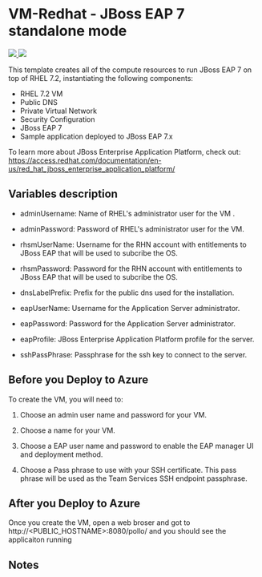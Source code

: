 # VM-Redhat - JBoss EAP 7 standalone mode
<a href="https://portal.azure.com/#create/Microsoft.Template/uri/https%3A%2F%2Fraw.githubusercontent.com%2Fazure%2Fazure-quickstart-templates%2Fmaster%2Fvsts-tomcat-redhat-vm%2Fazuredeploy.json" target="_blank">
    <img src="http://azuredeploy.net/deploybutton.png"/>
</a>
<a href="http://armviz.io/#/?load=https%3A%2F%2Fraw.githubusercontent.com%2Fazure%2Fazure-quickstart-templates%2Fmaster%2Fvsts-tomcat-redhat-vm%2Fazuredeploy.json" target="_blank">
    <img src="http://armviz.io/visualizebutton.png"/>
</a>

This template creates all of the compute resources to run JBoss EAP 7 on top of RHEL 7.2, instantiating the following components:
- RHEL 7.2 VM 
- Public DNS 
- Private Virtual Network 
- Security Configuration 
- JBoss EAP 7
- Sample application deployed to JBoss EAP 7.x

To learn more about JBoss Enterprise Application Platform, check out:
https://access.redhat.com/documentation/en-us/red_hat_jboss_enterprise_application_platform/

## Variables description
  - adminUsername: Name of RHEL's administrator user for the VM .
  
  - adminPassword: Password of RHEL's administrator user for the VM. 
  
  - rhsmUserName: Username for the RHN account with entitlements to JBoss EAP that will be used to subcribe the OS.
  
  - rhsmPassword: Password for the RHN account with entitlements to JBoss EAP that will be used to subcribe the OS.
  
  - dnsLabelPrefix: Prefix for the public dns used for the installation.
  
  - eapUserName: Username for the Application Server administrator.
  
  - eapPassword: Password for the Application Server administrator.
  
  - eapProfile: JBoss Enterprise Application Platform profile for the server.
  
  - sshPassPhrase: Passphrase for the ssh key to connect to the server.
  



## Before you Deploy to Azure

To create the VM, you will need to:

1. Choose an admin user name and password for your VM.  
2. Choose a name for your VM. 

3. Choose a EAP user name and password to enable the EAP manager UI and deployment method. 

4. Choose a Pass phrase to use with your SSH certificate.  This pass phrase will be used as the Team Services SSH endpoint passphrase.

## After you Deploy to Azure

Once you create the VM, open a web broser and got to http://<PUBLIC_HOSTNAME>:8080/pollo/ and you should see the applicaiton running

## Notes



